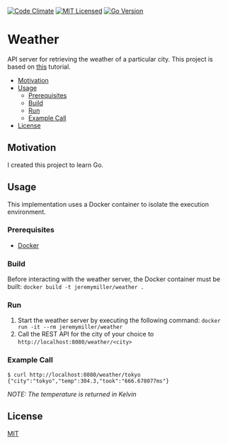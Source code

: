 [![Code Climate](https://codeclimate.com/github/jeremy-miller/weather/badges/gpa.svg)](https://codeclimate.com/github/jeremy-miller/weather)
[![MIT Licensed](https://img.shields.io/badge/license-MIT-blue.svg)](https://github.com/jeremy-miller/weather/blob/master/LICENSE)
[![Go Version](https://img.shields.io/badge/Go-1.8.1-blue.svg)]()

# Weather
API server for retrieving the weather of a particular city.
This project is based on [this](http://howistart.org/posts/go/1/) tutorial.

- [Motivation](#motivation)
- [Usage](#usage)
  - [Prerequisites](#prerequisites)
  - [Build](#build)
  - [Run](#run)
  - [Example Call](#example-call)
- [License](#license)

## Motivation
I created this project to learn Go.

## Usage
This implementation uses a Docker container to isolate the execution environment.

### Prerequisites
- [Docker](https://docs.docker.com/engine/installation/)

### Build
Before interacting with the weather server, the Docker container must be built: ```docker build -t jeremymiller/weather .```

### Run
1. Start the weather server by executing the following command: ```docker run -it --rm jeremymiller/weather```
2. Call the REST API for the city of your choice to `http://localhost:8080/weather/<city>`

### Example Call
```
$ curl http://localhost:8080/weather/tokyo
{"city":"tokyo","temp":304.3,"took":"666.678077ms"}
```
*NOTE: The temperature is returned in Kelvin*

## License
[MIT](https://github.com/jeremy-miller/weather/blob/master/LICENSE)
